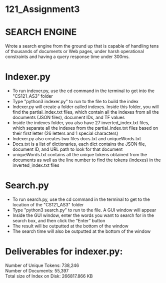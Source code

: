 # 121_Assignment3  
# SEARCH ENGINE  
Wrote a search engine from the ground up that is capable of handling tens of thousands of documents or Web pages, under harsh operational constraints and having a query response time under 300ms.  
  
# Indexer.py  
 - To run indexer.py, use the cd command in the terminal to get into the "CS121_AS3" folder  
 - Type "python3 indexer.py" to run to the file to build the index  
 - Indexer.py will create a folder called indexes. Inside this folder, you will find the partial_index.txt files, which contain all the indexes from all the documents (JSON files), document IDs, and TF values  
 - Inside the indexes folder, you also have 27 inverted_index.txt files, which separate all the indexes from the partial_index.txt files based on their first letter (26 letters and 1 special characters)  
 - Indexer.py also creates two files docs.txt and uniqueWords.txt  
 - Docs.txt is a list of dictionaries, each dict contains the JSON file, document ID, and URL path to look for that document  
 - uniqueWords.txt contains all the unique tokens obtained from the documents as well as the line number to find the tokens (indexes) in the inverted_index.txt files  
  
# Search.py  
- To run search.py, use the cd command in the terminal to get to the location of the "CS121_AS3" folder  
- Type "python3 search.py" to run to the file. A GUI window will appear  
- Inside the GUI window, enter the words you want to search for in the search box, and then click the “Enter” button  
- The result will be outputted at the bottom of the window  
- The search time will also be outputted at the bottom of the window  
  
# Deliverables for indexer.py:  
Number of Unique Tokens: 738,246  
Number of Documents: 55,397  
Total size of Index on Disk: 266817.866 KB  
